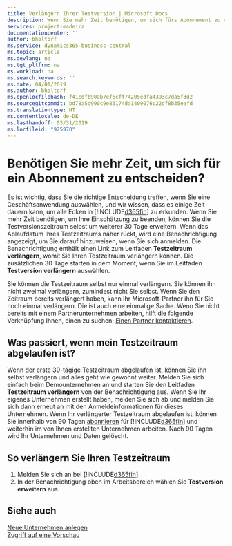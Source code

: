 ```yaml
---
title: Verlängern Ihrer Testversion | Microsoft Docs
description: Wenn Sie mehr Zeit benötigen, um sich fürs Abonnement zu entscheiden, können Sie Ihre Testversion verlängern.
services: project-madeira
documentationcenter: ''
author: bholtorf
ms.service: dynamics365-business-central
ms.topic: article
ms.devlang: na
ms.tgt_pltfrm: na
ms.workload: na
ms.search.keywords: ''
ms.date: 04/01/2019
ms.author: bholtorf
ms.openlocfilehash: f41cdfb90ab7ef6cff74205edfa4393c7da5f3d2
ms.sourcegitcommit: bd78a5d990c9e83174da1409076c22df8b35eafd
ms.translationtype: HT
ms.contentlocale: de-DE
ms.lasthandoff: 03/31/2019
ms.locfileid: "925970"
---
```

# <a name="need-more-time-to-decide-whether-to-subscribe"></a>Benötigen Sie mehr Zeit, um sich für ein Abonnement zu entscheiden?
Es ist wichtig, dass Sie die richtige Entscheidung treffen, wenn Sie eine Geschäftsanwendung auswählen, und wir wissen, dass es einige Zeit dauern kann, um alle Ecken in [!INCLUDE[d365fin](includes/d365fin_md.md)] zu erkunden. Wenn Sie mehr Zeit benötigen, um Ihre Einschätzung zu beenden, können Sie die Testversionszeitraum selbst um weiterer 30 Tage erweitern. Wenn das Ablaufdatum Ihres Testzeitraums näher rückt, wird eine Benachrichtigung angezeigt, um Sie darauf hinzuweisen, wenn Sie sich anmelden. Die Benachrichtigung enthält einen Link zum Leitfaden **Testzeitraum verlängern**, womit Sie Ihren Testzeitraum verlängern können. Die zusätzlichen 30 Tage starten in dem Moment, wenn Sie im Leitfaden **Testversion verlängern** auswählen.

Sie können die Testzeitraum selbst nur einmal verlängern. Sie können ihn nicht zweimal verlängern, zumindest nicht Sie selbst. Wenn Sie den Zeitraum bereits verlängert haben, kann Ihr Microsoft-Partner ihn für Sie noch einmal verlängern. Die ist auch eine einmalige Sache. Wenn Sie nicht bereits mit einem Partnerunternehmen arbeiten, hilft die folgende Verknüpfung Ihnen, einen zu suchen: [Einen Partner kontaktieren](https://go.microsoft.com/fwlink/?linkid=2038439).

## <a name="what-happens-if-my-trial-period-is-expired"></a>Was passiert, wenn mein Testzeitraum abgelaufen ist?
Wenn der erste 30-tägige Testzeitraum abgelaufen ist, können Sie ihn selbst verlängern und alles geht wie gewohnt weiter. Melden Sie sich einfach beim Demounternehmen an und starten Sie den Leitfaden **Testzeitraum verlängern** von der Benachrichtigung aus. Wenn Sie Ihr eigenes Unternehmen erstellt haben, melden Sie sich ab und melden Sie sich dann erneut an mit den Anmeldeinformationen für dieses Unternehmen. Wenn Ihr verlängerter Testzeitraum abgelaufen ist, können Sie innerhalb von 90 Tagen [abonnieren](https://go.microsoft.com/fwlink/?linkid=828659) für [!INCLUDE[d365fin](includes/d365fin_md.md)] und weiterhin im von Ihnen erstellten Unternehmen arbeiten. Nach 90 Tagen wird Ihr Unternehmen und Daten gelöscht. 

## <a name="to-extend-your-trial-period"></a>So verlängern Sie Ihren Testzeitraum
1. Melden Sie sich an bei [!INCLUDE[d365fin](includes/d365fin_md.md)].
2. In der Benachrichtigung oben im Arbeitsbereich wählen Sie **Testversion erweitern** aus.

## <a name="see-also"></a>Siehe auch
[Neue Unternehmen anlegen](about-new-company.md)  
[Zugriff auf eine Vorschau](across-preview.md)  